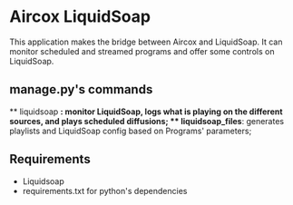 # Aircox LiquidSoap
This application makes the bridge between Aircox and LiquidSoap. It can monitor scheduled and streamed programs and offer some controls on LiquidSoap.


## manage.py's commands
** liquidsoap **: monitor LiquidSoap, logs what is playing on the different sources, and plays scheduled diffusions;
** liquidsoap_files**: generates playlists and LiquidSoap config based on Programs' parameters;


## Requirements
* Liquidsoap
* requirements.txt for python's dependencies


